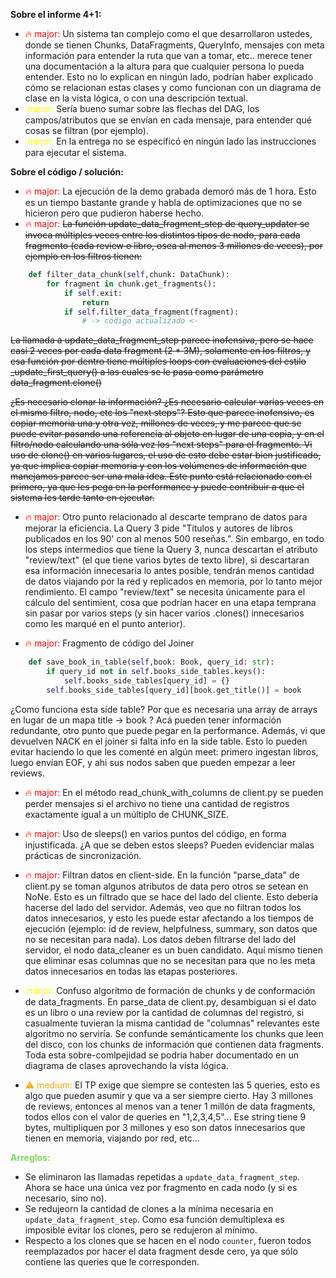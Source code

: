 **Sobre el informe 4+1:**  
- <span style="color:red"> 🔥 major:</span> Un sistema tan complejo como el que desarrollaron ustedes, donde se tienen Chunks, DataFragments, QueryInfo, mensajes con meta información para entender la ruta que van a tomar, etc.. merece tener una documentación a la altura para que cualquier persona lo pueda entender. Esto no lo explican en ningún lado, podrían haber explicado cómo se relacionan estas clases y como funcionan con un diagrama de clase en la vista lógica, o con una descripción textual.
- <span style="color:yellow"> ❕minor:</span> Sería bueno sumar sobre las flechas del DAG, los campos/atributos que se envían en cada mensaje, para entender qué cosas se filtran (por ejemplo).
- <span style="color:yellow"> ❕minor:</span> En la entrega no se especificó en ningún lado las instrucciones para ejecutar el sistema.

**Sobre el código / solución:**
- <span style="color:red"> 🔥 major:</span> La ejecución de la demo grabada demoró más de 1 hora. Esto es un tiempo bastante grande y habla de optimizaciones que no se hicieron pero que pudieron haberse hecho. 
- <span style="color:red"> 🔥 major:</span> ~~La función update_data_fragment_step de query_updater se invoca múltiples veces entre los distintos tipos de nodo, para cada fragmento (cada review o libro, osea al menos 3 millones de veces), por ejemplo en los filtros tienen:~~

```py
    def filter_data_chunk(self,chunk: DataChunk):
        for fragment in chunk.get_fragments():
            if self.exit:
                return
            if self.filter_data_fragment(fragment):
                # -> código actualizado <-
```

~~La llamada a update_data_fragment_step parece inofensiva, pero se hace casi 2 veces por cada data fragment (2 * 3M), solamente en los filtros, y esa función por dentro tiene múltiples loops con evaluaciones del estilo _update_first_query() a las cuales se le pasa como parámetro data_fragment.clone()~~

~~¿Es necesario clonar la información? ¿Es necesario calcular varias veces en el mismo filtro, nodo, etc los "next steps"? Esto que parece inofensivo, es copiar memoria una y otra vez, millones de veces, y me parece que se puede evitar pasando una referencia al objeto en lugar de una copia, y en el filtro/nodo calculando una sóla vez los "next steps" para el fragmento. Vi uso de clone() en varios lugares, el uso de esto debe estar bien justificado, ya que implica copiar memoria y con los volúmenes de información que manejamos parece ser una mala idea. Este punto está relacionado con el primero, ya que les pega en la performance y puede contribuir a que el sistema les tarde tanto en ejecutar.~~

- <span style="color:red"> 🔥 major:</span> Otro punto relacionado al descarte temprano de datos para mejorar la eficiencia. La Query 3 pide "Títulos y autores de libros publicados en los 90' con al menos 500 reseñas.". Sin embargo, en todo los steps intermedios que tiene la Query 3, nunca descartan el atributo "review/text" (el que tiene varios bytes de texto libre), si descartaran esa información innecesaria lo antes posible, tendrán menos cantidad de datos viajando por la red y replicados en memoria, por lo tanto mejor rendimiento. El campo "review/text" se necesita únicamente para el cálculo del sentimient, cosa que podrían hacer en una etapa temprana sin pasar por varios steps (y sin hacer varios .clones() innecesarios como les marqué en el punto anterior).

- <span style="color:red"> 🔥 major:</span> Fragmento de código del Joiner

```py
    def save_book_in_table(self,book: Book, query_id: str):
        if query_id not in self.books_side_tables.keys():
            self.books_side_tables[query_id] = {}
        self.books_side_tables[query_id][book.get_title()] = book
```

¿Como funciona esta side table? Por que es necesaria una array de arrays en lugar de un mapa title -> book ? Acá pueden tener información redundante, otro punto que puede pegar en la performance. Además, vi que devuelven NACK en el joiner si falta info en la side table. Esto lo pueden evitar haciendo lo que les comenté en algún meet: primero ingestan libros, luego envían EOF, y ahi sus nodos saben que pueden empezar a leer reviews.

- <span style="color:red"> 🔥 major:</span> En el método read_chunk_with_columns de client.py se pueden perder mensajes si el archivo no tiene una cantidad de registros exactamente igual a un múltiplo de CHUNK_SIZE.

- <span style="color:red"> 🔥 major:</span> Uso de sleeps() en varios puntos del código, en forma injustificada. ¿A que se deben estos sleeps? Pueden evidenciar malas prácticas de sincronización.

- <span style="color:red"> 🔥 major:</span> Filtran datos en client-side. En la función "parse_data" de client.py se toman algunos atributos de data pero otros se setean en NoNe. Esto es un filtrado que se hace del lado del cliente. Esto debería hacerse del lado del servidor. Además, veo que no filtran todos los datos innecesarios, y esto les puede estar afectando a los tiempos de ejecución (ejemplo: id de review, helpfulness, summary, son datos que no se necesitan para nada). Los datos deben filtrarse del lado del servidor, el nodo data_cleaner es un buen candidato. Aquí mismo tienen que eliminar esas columnas que no se necesitan para que no les meta datos innecesarios en todas las etapas posteriores.

- <span style="color:yellow"> ❕minor:</span> Confuso algoritmo de formación de chunks y de conformación de data_fragments. En parse_data de client.py, desambiguan si el dato es un libro o una review por la cantidad de columnas del registro, si casualmente tuvieran la misma cantidad de "columnas" relevantes este algoritmo no serviría. Se confunde semánticamente los chunks que leen del disco, con los chunks de información que contienen data fragments. Toda esta sobre-comlpejidad se podría haber documentado en un diagrama de clases aprovechando la vista lógica.

- <span style="color:orange"> ⚠️ medium: </span>  El TP exige que siempre se contesten las 5 queries, esto es algo que pueden asumir y que va a ser siempre cierto. Hay 3 millones de reviews, entonces al menos van a tener 1 millón de data fragments, todos ellos con el valor de queries en "1,2,3,4,5"... Ese string tiene 9 bytes, multipliquen por 3 millones y eso son datos innecesarios que tienen en memoria, viajando por red, etc...


**<span style="color:#7DDA58"> Arreglos: </span>**
- Se eliminaron las llamadas repetidas a `update_data_fragment_step`. Ahora se hace una única vez por fragmento en cada nodo (y si es necesario, sino no).
- Se redujeorn la cantidad de clones a la mínima necesaria en `update_data_fragment_step`. Como esa función demultiplexa es imposible evitar los clones, pero se redujeron al mínimo.
- Respecto a los clones que se hacen en el nodo `counter`, fueron todos reemplazados por hacer el data fragment desde cero, ya que sólo contiene las queries que le corresponden.